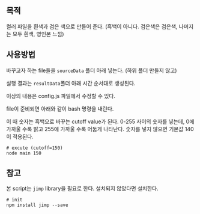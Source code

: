 목적
----

컬러 파일을 흰색과 검은 색으로 만들어 준다. 
(흑백이 아니다. 검은색은 검은색, 나머지는 모두 흰색, 영인본 느낌)




사용방법
----------

바꾸고자 하는 file들을 `sourceData` 폴더 아래 넣는다. (하위 폴더 만들지 않고)

실행 결과는 `resultData`폴더 아래 시간 순서대로 생성된다. 

이상의 내용은 config.js 파일에서 수정할 수 있다.

file이 준비되면 아래와 같이 bash 명령을 내린다. 

이 때 숫자는 흑백으로 바꾸는 cutoff value가 된다. 0-255 사이의 숫자를 넣는데, 0에 가까울 수록 밝고 255에 가까울 수록 어둡게 나타난다. 숫자를 넣지 않으면 기본값 140이 적용된다. 

```
# excute (cutoff=150)
node main 150   
```




참고
----

본 script는 `jimp` library을 필요로 한다. 설치되지 않았다면 설치한다. 

```
# init
npm install jimp --save
```








